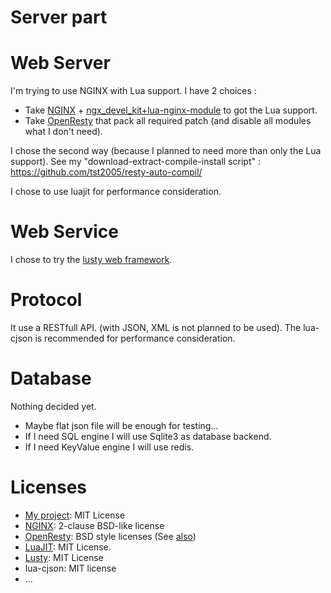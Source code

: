 # Server part

# Web Server

I'm trying to use NGINX with Lua support.
I have 2 choices :
 * Take [NGINX](http://nginx.org/) + [ngx_devel_kit+lua-nginx-module](http://wiki.nginx.org/HttpLuaModule#Installation) to got the Lua support.
 * Take [OpenResty](http://openresty.org/) that pack all required patch (and disable all modules what I don't need).

I chose the second way (because I planned to need more than only the Lua support).
See my "download-extract-compile-install script" : https://github.com/tst2005/resty-auto-compil/

I chose to use luajit for performance consideration.

# Web Service

I chose to try the [lusty web framework](https://github.com/Olivine-Labs/lusty/).


# Protocol

It use a RESTfull API. (with JSON, XML is not planned to be used).
The lua-cjson is recommended for performance consideration.

# Database

Nothing decided yet.
 * Maybe flat json file will be enough for testing...
 * If I need SQL engine I will use Sqlite3 as database backend.
 * If I need KeyValue engine I will use redis.


# Licenses

 * [My project](https://github.com/tst2005/love-network): MIT License
 * [NGINX](http://nginx.org/LICENSE): 2-clause BSD-like license
 * [OpenResty](http://openresty.org/#About): BSD style licenses (See [also](https://github.com/openresty/lua-nginx-module#copyright-and-license))
 * [LuaJIT](http://luajit.org/luajit.html): MIT License.
 * [Lusty](https://github.com/Olivine-Labs/lusty/blob/master/README.md): MIT License
 * lua-cjson: MIT license
 * ...
